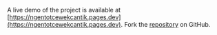 A live demo of the project is available at [https://ngentotcewekcantik.pages.dev](https://ngentotcewekcantik.pages.dev).
Fork the [repository](https://github.com/rampungcak) on GitHub.